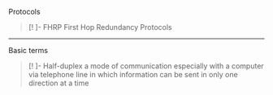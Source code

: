 Protocols
> [! ]- FHRP
> First Hop Redundancy Protocols


---
Basic terms

>[! ]- Half-duplex
> a mode of communication especially with a computer via telephone line in which information can be sent in only one direction at a time